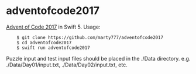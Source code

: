 # adventofcode2017
[Advent of Code 2017](https://adventofcode.com/2017) in Swift 5.
Usage:

		$ git clone https://github.com/marty777/adventofcode2017
		$ cd adventofcode2017
		$ swift run adventofcode2017
		
Puzzle input and test input files should be placed in the ./Data directory. e.g. ./Data/Day01/input.txt, ./Data/Day02/input.txt, etc.
